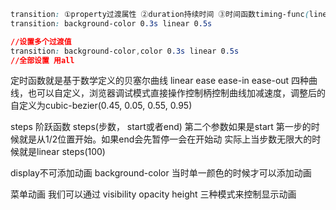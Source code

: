 ```css
transition: ①property过渡属性 ②duration持续时间 ③时间函数timing-func(linear, ease-in 自定义等) ④delay 过渡时间改变后过渡延迟的时间
transition: background-color 0.3s linear 0.5s

//设置多个过渡值
transition: background-color,color 0.3s linear 0.5s
//全部设置 用all

```


定时函数就是基于数学定义的贝塞尔曲线 linear ease ease-in ease-out 四种曲线，也可以自定义，浏览器调试模式直接操作控制柄控制曲线加减速度，调整后的自定义为cubic-bezier(0.45, 0.05, 0.55, 0.95)


steps 阶跃函数 steps(步数， start或者end)  第二个参数如果是start 第一步的时候就是从1/2位置开始。如果end会先暂停一会在开始动   实际上当步数无限大的时候就是linear  steps(100)


display不可添加动画
background-color 当时单一颜色的时候才可以添加动画



菜单动画
我们可以通过
visibility
opacity
height 三种模式来控制显示动画